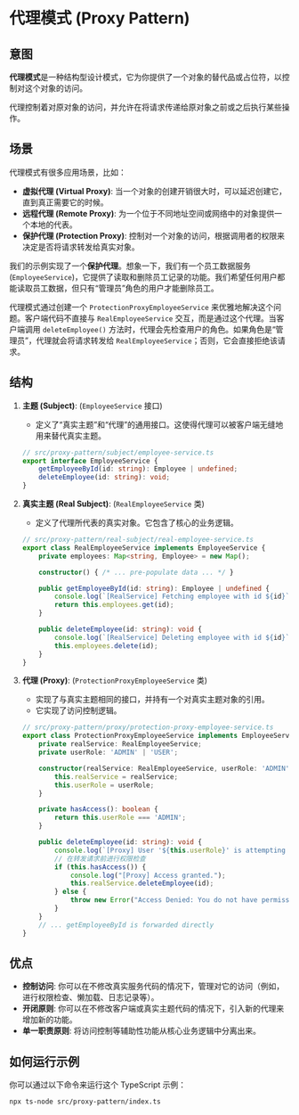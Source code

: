 # 代理模式 (Proxy Pattern)

## 意图

**代理模式**是一种结构型设计模式，它为你提供了一个对象的替代品或占位符，以控制对这个对象的访问。

代理控制着对原对象的访问，并允许在将请求传递给原对象之前或之后执行某些操作。

## 场景

代理模式有很多应用场景，比如：
*   **虚拟代理 (Virtual Proxy)**: 当一个对象的创建开销很大时，可以延迟创建它，直到真正需要它的时候。
*   **远程代理 (Remote Proxy)**: 为一个位于不同地址空间或网络中的对象提供一个本地的代表。
*   **保护代理 (Protection Proxy)**: 控制对一个对象的访问，根据调用者的权限来决定是否将请求转发给真实对象。

我们的示例实现了一个**保护代理**。想象一下，我们有一个员工数据服务 (`EmployeeService`)，它提供了读取和删除员工记录的功能。我们希望任何用户都能读取员工数据，但只有“管理员”角色的用户才能删除员工。

代理模式通过创建一个 `ProtectionProxyEmployeeService` 来优雅地解决这个问题。客户端代码不直接与 `RealEmployeeService` 交互，而是通过这个代理。当客户端调用 `deleteEmployee()` 方法时，代理会先检查用户的角色。如果角色是“管理员”，代理就会将请求转发给 `RealEmployeeService`；否则，它会直接拒绝该请求。

## 结构

1.  **主题 (Subject)**: (`EmployeeService` 接口)
    *   定义了“真实主题”和“代理”的通用接口。这使得代理可以被客户端无缝地用来替代真实主题。
    ```typescript
    // src/proxy-pattern/subject/employee-service.ts
    export interface EmployeeService {
        getEmployeeById(id: string): Employee | undefined;
        deleteEmployee(id: string): void;
    }
    ```

2.  **真实主题 (Real Subject)**: (`RealEmployeeService` 类)
    *   定义了代理所代表的真实对象。它包含了核心的业务逻辑。
    ```typescript
    // src/proxy-pattern/real-subject/real-employee-service.ts
    export class RealEmployeeService implements EmployeeService {
        private employees: Map<string, Employee> = new Map();

        constructor() { /* ... pre-populate data ... */ }

        public getEmployeeById(id: string): Employee | undefined {
            console.log(`[RealService] Fetching employee with id ${id}`);
            return this.employees.get(id);
        }

        public deleteEmployee(id: string): void {
            console.log(`[RealService] Deleting employee with id ${id}`);
            this.employees.delete(id);
        }
    }
    ```

3.  **代理 (Proxy)**: (`ProtectionProxyEmployeeService` 类)
    *   实现了与真实主题相同的接口，并持有一个对真实主题对象的引用。
    *   它实现了访问控制逻辑。
    ```typescript
    // src/proxy-pattern/proxy/protection-proxy-employee-service.ts
    export class ProtectionProxyEmployeeService implements EmployeeService {
        private realService: RealEmployeeService;
        private userRole: 'ADMIN' | 'USER';

        constructor(realService: RealEmployeeService, userRole: 'ADMIN' | 'USER') {
            this.realService = realService;
            this.userRole = userRole;
        }

        private hasAccess(): boolean {
            return this.userRole === 'ADMIN';
        }

        public deleteEmployee(id: string): void {
            console.log(`[Proxy] User '${this.userRole}' is attempting to delete employee.`);
            // 在转发请求前进行权限检查
            if (this.hasAccess()) {
                console.log("[Proxy] Access granted.");
                this.realService.deleteEmployee(id);
            } else {
                throw new Error("Access Denied: You do not have permission to delete employee records.");
            }
        }
        // ... getEmployeeById is forwarded directly
    }
    ```

## 优点

*   **控制访问**: 你可以在不修改真实服务代码的情况下，管理对它的访问（例如，进行权限检查、懒加载、日志记录等）。
*   **开闭原则**: 你可以在不修改客户端或真实主题代码的情况下，引入新的代理来增加新的功能。
*   **单一职责原则**: 将访问控制等辅助性功能从核心业务逻辑中分离出来。

## 如何运行示例

你可以通过以下命令来运行这个 TypeScript 示例：

```bash
npx ts-node src/proxy-pattern/index.ts
```